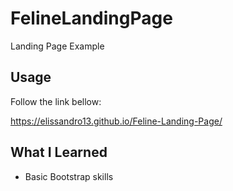 # FelineLandingPage
Landing Page Example

## Usage 

Follow the link bellow: 

https://elissandro13.github.io/Feline-Landing-Page/

## What I Learned

* Basic Bootstrap skills 

